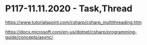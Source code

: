 # P117-11.11.2020 - Task,Thread

https://www.tutorialspoint.com/csharp/csharp_multithreading.htm

https://docs.microsoft.com/en-us/dotnet/csharp/programming-guide/concepts/async/
